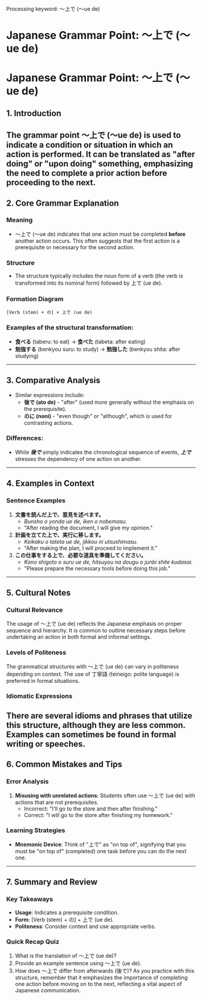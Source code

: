 Processing keyword: ～上で (〜ue de)
# Japanese Grammar Point: ～上で (〜ue de)
# Japanese Grammar Point: ～上で (〜ue de)
## 1. Introduction
The grammar point ～上で (〜ue de) is used to indicate a condition or situation in which an action is performed. It can be translated as "after doing" or "upon doing" something, emphasizing the need to complete a prior action before proceeding to the next. 
---
## 2. Core Grammar Explanation
### Meaning
- ～上で (〜ue de) indicates that one action must be completed **before** another action occurs. This often suggests that the first action is a prerequisite or necessary for the second action.
### Structure
- The structure typically includes the noun form of a verb (the verb is transformed into its nominal form) followed by 上で (ue de).
### Formation Diagram
```plaintext
[Verb (stem) + の] + 上で (ue de)
```
### Examples of the structural transformation:
- **食べる** (taberu: to eat) → **食べた** (tabeta: after eating)
- **勉強する** (benkyou suru: to study) → **勉強した** (benkyou shita: after studying)
---
## 3. Comparative Analysis
- Similar expressions include:
  - **後で (ato de)** - "after" (used more generally without the emphasis on the prerequisite).
  - **のに (noni)** - "even though" or "although", which is used for contrasting actions.
  
### Differences:
- While ***後で*** simply indicates the chronological sequence of events, ***上で*** stresses the dependency of one action on another.
---
## 4. Examples in Context
### Sentence Examples
1. **文書を読んだ上で、意見を述べます。**
   - *Bunsho o yonda ue de, iken o nobemasu.*
   - "After reading the document, I will give my opinion."
2. **計画を立てた上で、実行に移します。**
   - *Keikaku o tateta ue de, jikkou ni utsushimasu.*
   - "After making the plan, I will proceed to implement it."
3. **この仕事をする上で、必要な道具を準備してください。**
   - *Kono shigoto o suru ue de, hitsuyou na dougu o junbi shite kudasai.*
   - "Please prepare the necessary tools before doing this job."
---
## 5. Cultural Notes
### Cultural Relevance
The usage of ～上で (ue de) reflects the Japanese emphasis on proper sequence and hierarchy. It is common to outline necessary steps before undertaking an action in both formal and informal settings.
### Levels of Politeness
The grammatical structures with ～上で (ue de) can vary in politeness depending on context. The use of 丁寧語 (teineigo: polite language) is preferred in formal situations.
### Idiomatic Expressions
There are several idioms and phrases that utilize this structure, although they are less common. Examples can sometimes be found in formal writing or speeches.
---
## 6. Common Mistakes and Tips
### Error Analysis
1. **Misusing with unrelated actions**: Students often use ～上で (ue de) with actions that are not prerequisites.
   - Incorrect: "I'll go to the store and then after finishing."
   - Correct: "I will go to the store after finishing my homework."
   
### Learning Strategies
- **Mnemonic Device**: Think of "上で" as "on top of", signifying that you must be "on top of" (completed) one task before you can do the next one.
---
## 7. Summary and Review
### Key Takeaways
- **Usage**: Indicates a prerequisite condition.
- **Form**: [Verb (stem) + の] + 上で (ue de).
- **Politeness**: Consider context and use appropriate verbs.
### Quick Recap Quiz
1. What is the translation of ～上で (ue de)?
2. Provide an example sentence using ～上で (ue de).
3. How does ～上で differ from afterwards (後で)?
As you practice with this structure, remember that it emphasizes the importance of completing one action before moving on to the next, reflecting a vital aspect of Japanese communication.
